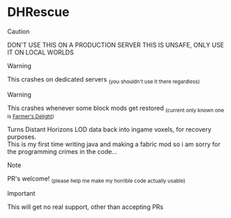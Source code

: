 # DHRescue
> [!CAUTION]
> DON'T USE THIS ON A PRODUCTION SERVER THIS IS UNSAFE, ONLY USE IT ON LOCAL WORLDS

> [!WARNING]
> This crashes on dedicated servers <sub>(you shouldn't use it there regardless)</sub>

> [!WARNING]
> This crashes whenever some block mods get restored <sub>(current only known one is [Farmer's Delight](https://modrinth.com/mod/farmers-delight))</sub>


Turns Distant Horizons LOD data back into ingame voxels, for recovery purposes.  
This is my first time writing java and making a fabric mod so i am sorry for the programming crimes in the code...

> [!NOTE]
> PR's welcome! <sub>(please help me make my horrible code actually usable)</sub>

> [!IMPORTANT]
> This will get no real support, other than accepting PRs
